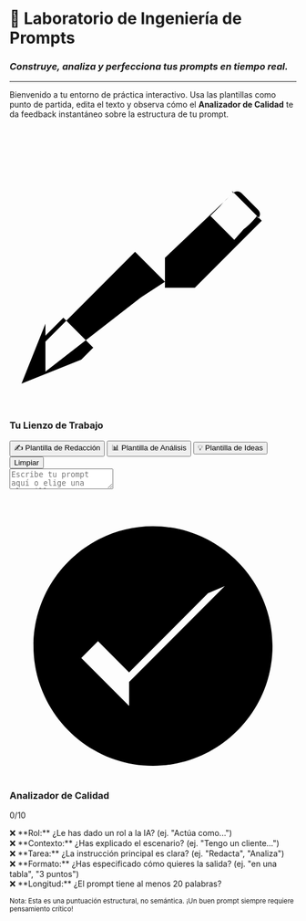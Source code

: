 # 🔬 Laboratorio de Ingeniería de Prompts

### _Construye, analiza y perfecciona tus prompts en tiempo real._

---

Bienvenido a tu entorno de práctica interactivo. Usa las plantillas como punto de partida, edita el texto y observa cómo el **Analizador de Calidad** te da feedback instantáneo sobre la estructura de tu prompt.

<div class="prompt-lab-grid">
  <div class="prompt-editor">
    <h3><span class="twemoji"><svg xmlns="http://www.w3.org/2000/svg" viewBox="0 0 24 24"><path d="M20.7 7c-.3.4-.7.8-1.1 1.1L18.8 9l-1-1-1-1 .8-.8c.3-.4.7-.7 1.1-1.1.2-.2.5-.2.7 0l1.4 1.4c.2.2.2.5 0 .7m-2.1-2.1L13 10.5V13h2.5l5.6-5.6-2.5-2.5m-7.6 8.9L3 20v-2.5l7.5-7.5 2.5 2.5L11 13.8zM3 16l-2 5 5-2 1-1-2.5-2.5-1.5 1.5z"/></svg></span> Tu Lienzo de Trabajo</h3>
    <div class="prompt-templates">
      <button class="md-button" onclick="applyTemplate('redaccion')">✍️ Plantilla de Redacción</button>
      <button class="md-button" onclick="applyTemplate('analisis')">📊 Plantilla de Análisis</button>
      <button class="md-button" onclick="applyTemplate('ideas')">💡 Plantilla de Ideas</button>
      <button class="md-button md-button--quiet" onclick="applyTemplate('clear')">Limpiar</button>
    </div>
    <textarea id="prompt-input" placeholder="Escribe tu prompt aquí o elige una plantilla para empezar..."></textarea>
  </div>
  <div class="quality-analyzer">
    <h3><span class="twemoji"><svg xmlns="http://www.w3.org/2000/svg" viewBox="0 0 24 24"><path d="M12 2C6.5 2 2 6.5 2 12s4.5 10 10 10 10-4.5 10-10S17.5 2 12 2m-2 15-4-4 1.4-1.4 2.6 2.6 6.6-6.6L18 7l-8 8z"/></svg></span> Analizador de Calidad</h3>
    <div class="quality-score" id="prompt-score">0/10</div>
    <div class="progress-bar-container"><div class="progress-bar" id="progress-bar"></div></div>
    <ul class="checklist" style="list-style-type: none; padding-left: 0;">
      <li id="check-role" class="checklist-item">❌ **Rol:** ¿Le has dado un rol a la IA? (ej. "Actúa como...")</li>
      <li id="check-context" class="checklist-item">❌ **Contexto:** ¿Has explicado el escenario? (ej. "Tengo un cliente...")</li>
      <li id="check-task" class="checklist-item">❌ **Tarea:** ¿La instrucción principal es clara? (ej. "Redacta", "Analiza")</li>
      <li id="check-format" class="checklist-item">❌ **Formato:** ¿Has especificado cómo quieres la salida? (ej. "en una tabla", "3 puntos")</li>
      <li id="check-length" class="checklist-item">❌ **Longitud:** ¿El prompt tiene al menos 20 palabras?</li>
    </ul>
    <p><small>Nota: Esta es una puntuación estructural, no semántica. ¡Un buen prompt siempre requiere pensamiento crítico!</small></p>
  </div>
</div>

<script>
  const templates = {
    redaccion: `Actúa como un experto en Customer Success.

Tu tarea es redactar un email para un cliente que está experimentando [PROBLEMA].

El email debe ser [TONO: empático, formal, etc.] y debe incluir los siguientes puntos:
1.  Reconocimiento del problema.
2.  Un paso de acción inmediato.
3.  Un tiempo estimado para la solución.`,
    analisis: `Actúa como un analista de datos de CX.

Analiza el siguiente feedback de clientes y presenta tus hallazgos.

Feedback:
"[Pega aquí el feedback]"

El formato de tu respuesta debe ser una tabla con tres columnas: "Tema Principal", "Sentimiento (Positivo/Negativo)" y "Sugerencia Accionable".`,
    ideas: `Actúa como un equipo de innovación.

Nuestro objetivo es mejorar [ÁREA O PROCESO].

Genera una lista de 5 ideas creativas para lograr este objetivo. Piensa sin restricciones.`,
    clear: ''
  };

  const promptInput = document.getElementById('prompt-input');
  const scoreEl = document.getElementById('prompt-score');
  const progressBarEl = document.getElementById('progress-bar');

  const checks = {
    role: document.getElementById('check-role'),
    context: document.getElementById('check-context'),
    task: document.getElementById('check-task'),
    format: document.getElementById('check-format'),
    length: document.getElementById('check-length')
  };

  function applyTemplate(type) {
    promptInput.value = templates[type];
    analyzePrompt(); // Analiza inmediatamente después de aplicar la plantilla
  }

  function analyzePrompt() {
    const text = promptInput.value.toLowerCase();
    let score = 0;

    // 1. Check for Role (2 pts)
    if (/act(ú|u)a como|eres un|imagina que eres/i.test(text)) {
      score += 2;
      checks.role.classList.add('checked');
    } else {
      checks.role.classList.remove('checked');
    }

    // 2. Check for Context (2 pts)
    if (/cliente|ticket|encuesta|proyecto|problema|situaci(ó|o)n/i.test(text)) {
      score += 2;
      checks.context.classList.add('checked');
    } else {
      checks.context.classList.remove('checked');
    }

    // 3. Check for Task (2 pts)
    if (/redacta|analiza|genera|crea|resume|lista|identifica/i.test(text)) {
      score += 2;
      checks.task.classList.add('checked');
    } else {
      checks.task.classList.remove('checked');
    }
    
    // 4. Check for Format (2 pts)
    if (/tabla|lista|puntos|formato|columnas|secci(ó|o)n/i.test(text)) {
      score += 2;
      checks.format.classList.add('checked');
    } else {
      checks.format.classList.remove('checked');
    }

    // 5. Check for Length (2 pts)
    if (text.split(' ').length >= 20) {
      score += 2;
      checks.length.classList.add('checked');
    } else {
      checks.length.classList.remove('checked');
    }

    scoreEl.innerText = `${score}/10`;
    progressBarEl.style.width = `${score * 10}%`;
  }

  promptInput.addEventListener('input', analyzePrompt);
  
  // Initial analysis on page load
  analyzePrompt();
</script>